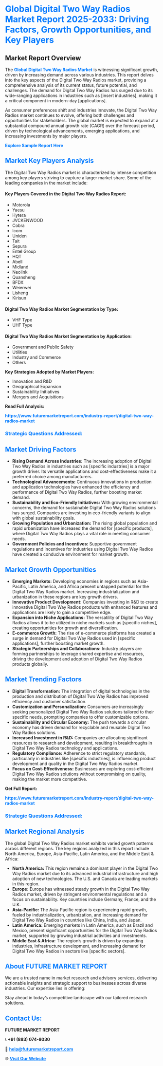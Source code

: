 <h1 style="color: #007BFF;">Global Digital Two Way Radios Market Report 2025-2033: Driving Factors, Growth Opportunities, and Key Players</h1>

<section id="overview">
<h2>Market Report Overview</h2>
<p>The <a href="https://www.futuremarketreport.com/industry-report/digital-two-way-radios-market" style="color: #007BFF; text-decoration: none;"><strong>Global Digital Two Way Radios Market</strong></a> is witnessing significant growth, driven by increasing demand across various industries. This report delves into the key aspects of the Digital Two Way Radios market, providing a comprehensive analysis of its current status, future potential, and challenges. The demand for Digital Two Way Radios has surged due to its wide-ranging applications in industries such as [insert industries], making it a critical component in modern-day [applications].</p>
<p>As consumer preferences shift and industries innovate, the Digital Two Way Radios market continues to evolve, offering both challenges and opportunities for stakeholders. The global market is expected to expand at a substantial compound annual growth rate (CAGR) over the forecast period, driven by technological advancements, emerging applications, and increasing investments by major players.</p>
</section>

<section id="overview">
<p><a href="https://www.futuremarketreport.com/request-sample/reportId=76538" style="color: #007BFF; text-decoration: none;"><strong>Explore Sample Report Here</strong></a></p>
</section>

<section id="key-players">
<h2 style="color: #007BFF;">Market Key Players Analysis</h2>
<p>The Digital Two Way Radios market is characterized by intense competition among key players striving to capture a larger market share. Some of the leading companies in the market include:</p>
<h4>Key Players Covered in the Digital Two Way Radios Report:</h4>
<ul><li>Motorola</li><li>Yaesu</li><li>Hytera</li><li>JVCKENWOOD</li><li>Cobra</li><li>Icom</li><li>Uniden</li><li>Tait</li><li>Sepura</li><li>Entel Group</li><li>HQT</li><li>Abell</li><li>Midland</li><li>Neolink</li><li>Quansheng</li><li>BFDX</li><li>Weierwei</li><li>Lisheng</li><li>Kirisun</li></ul>
<h4>Digital Two Way Radios Market Segmentation by Type:</h4>
<ul><li>VHF Type</li><li>UHF Type</li></ul>

<h4>Digital Two Way Radios Market Segmentation by Application:</h4>
<ul><li>Government and Public Safety</li><li>Utilities</li><li>Industry and Commerce</li><li>Others</li></ul>
<p><strong>Key Strategies Adopted by Market Players:</strong></p>
<ul>
<li>Innovation and R&D</li>
<li>Geographical Expansion</li>
<li>Sustainability Initiatives</li>
<li>Mergers and Acquisitions</li>
</ul>
</section>

<section>
<p><strong>Read Full Analysis: </strong></p><a href="https://www.futuremarketreport.com/industry-report/digital-two-way-radios-market" style="color: #007BFF; text-decoration: none;"><strong>https://www.futuremarketreport.com/industry-report/digital-two-way-radios-market</strong></a>
<h3 style="color: #007BFF;">Strategic Questions Addressed:</h3>
</section>

<section id="driving-factors">
<h2 style="color: #007BFF;">Market Driving Factors</h2>
<ul>
<li><strong>Rising Demand Across Industries:</strong> The increasing adoption of Digital Two Way Radios in industries such as [specific industries] is a major growth driver. Its versatile applications and cost-effectiveness make it a preferred choice among manufacturers.</li>
<li><strong>Technological Advancements:</strong> Continuous innovations in production and application technologies have enhanced the efficiency and performance of Digital Two Way Radios, further boosting market demand.</li>
<li><strong>Sustainability and Eco-Friendly Initiatives:</strong> With growing environmental concerns, the demand for sustainable Digital Two Way Radios solutions has surged. Companies are investing in eco-friendly variants to align with global sustainability goals.</li>
<li><strong>Growing Population and Urbanization:</strong> The rising global population and rapid urbanization have increased the demand for [specific products], where Digital Two Way Radios plays a vital role in meeting consumer needs.</li>
<li><strong>Government Policies and Incentives:</strong> Supportive government regulations and incentives for industries using Digital Two Way Radios have created a conducive environment for market growth.</li>
</ul>
</section>

<section id="growth-opportunities">
<h2 style="color: #007BFF;">Market Growth Opportunities</h2>
<ul>
<li><strong>Emerging Markets:</strong> Developing economies in regions such as Asia-Pacific, Latin America, and Africa present untapped potential for the Digital Two Way Radios market. Increasing industrialization and urbanization in these regions are key growth drivers.</li>
<li><strong>Innovative Product Development:</strong> Companies investing in R&D to create innovative Digital Two Way Radios products with enhanced features and applications are likely to gain a competitive edge.</li>
<li><strong>Expansion into Niche Applications:</strong> The versatility of Digital Two Way Radios allows it to be utilized in niche markets such as [specific niches], creating opportunities for growth and diversification.</li>
<li><strong>E-commerce Growth:</strong> The rise of e-commerce platforms has created a surge in demand for Digital Two Way Radios used in [specific applications], further boosting market growth.</li>
<li><strong>Strategic Partnerships and Collaborations:</strong> Industry players are forming partnerships to leverage shared expertise and resources, driving the development and adoption of Digital Two Way Radios products globally.</li>
</ul>
</section>

<section id="trending-factors">
<h2 style="color: #007BFF;">Market Trending Factors</h2>
<ul>
<li><strong>Digital Transformation:</strong> The integration of digital technologies in the production and distribution of Digital Two Way Radios has improved efficiency and customer satisfaction.</li>
<li><strong>Customization and Personalization:</strong> Consumers are increasingly seeking personalized Digital Two Way Radios solutions tailored to their specific needs, prompting companies to offer customizable options.</li>
<li><strong>Sustainability and Circular Economy:</strong> The push towards a circular economy has driven demand for recyclable and reusable Digital Two Way Radios solutions.</li>
<li><strong>Increased Investment in R&D:</strong> Companies are allocating significant resources to research and development, resulting in breakthroughs in Digital Two Way Radios technology and applications.</li>
<li><strong>Regulatory Compliance:</strong> Adherence to strict regulatory standards, particularly in industries like [specific industries], is influencing product development and quality in the Digital Two Way Radios market.</li>
<li><strong>Focus on Cost-Effectiveness:</strong> Businesses are exploring cost-efficient Digital Two Way Radios solutions without compromising on quality, making the market more competitive.</li>
</ul>
</section>

<section>
<p><strong>Get Full Report: </strong></p><a href="https://www.futuremarketreport.com/industry-report/digital-two-way-radios-market" style="color: #007BFF; text-decoration: none;"><strong>https://www.futuremarketreport.com/industry-report/digital-two-way-radios-market</strong></a>
<h3 style="color: #007BFF;">Strategic Questions Addressed:</h3>
</section>


<section id="regional-analysis">
<h2 style="color: #007BFF;">Market Regional Analysis</h2>
<p>The global Digital Two Way Radios market exhibits varied growth patterns across different regions. The key regions analyzed in this report include North America, Europe, Asia-Pacific, Latin America, and the Middle East & Africa:</p>
<ul>
<li><strong>North America:</strong> This region remains a dominant player in the Digital Two Way Radios market due to its advanced industrial infrastructure and high adoption of new technologies. The U.S. and Canada are leading markets in this region.</li>
<li><strong>Europe:</strong> Europe has witnessed steady growth in the Digital Two Way Radios market, driven by stringent environmental regulations and a focus on sustainability. Key countries include Germany, France, and the U.K.</li>
<li><strong>Asia-Pacific:</strong> The Asia-Pacific region is experiencing rapid growth, fueled by industrialization, urbanization, and increasing demand for Digital Two Way Radios in countries like China, India, and Japan.</li>
<li><strong>Latin America:</strong> Emerging markets in Latin America, such as Brazil and Mexico, present significant opportunities for the Digital Two Way Radios market, supported by growing industrial activities and investments.</li>
<li><strong>Middle East & Africa:</strong> The region’s growth is driven by expanding industries, infrastructure development, and increasing demand for Digital Two Way Radios in sectors like [specific sectors].</li>
</ul>
</section>

<footer>
<h2 style="color: #007BFF;">About FUTURE MARKET REPORT</h2>
<p>We are a trusted name in market research and advisory services, delivering actionable insights and strategic support to businesses across diverse industries. Our expertise lies in offering:</p>

<p>Stay ahead in today’s competitive landscape with our tailored research solutions.</p>

<h2 style="color: #007BFF;">Contact Us:</h2>
<p><strong>FUTURE MARKET REPORT</strong></p>
<p>📞 <strong>+91 (883) 074-8030</strong></p>
<p>📧 <strong><a href="mailto:help@futuremarketreport.com" style="color: #007BFF;">help@futuremarketreport.com</a></strong></p>
<p>🌐 <strong><a href="https://www.futuremarketreport.com/" style="color: #007BFF;">Visit Our Website</a></strong></p>
</footer>